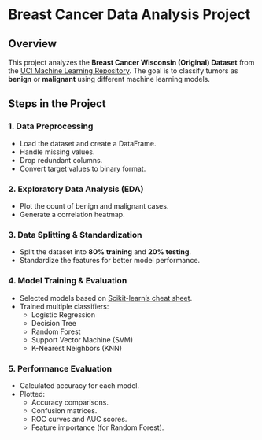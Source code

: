 # Breast Cancer Data Analysis Project

## Overview
This project analyzes the **Breast Cancer Wisconsin (Original) Dataset** from the [UCI Machine Learning Repository](https://archive.ics.uci.edu/dataset/15/breast+cancer+wisconsin+original). The goal is to classify tumors as **benign** or **malignant** using different machine learning models.

## Steps in the Project

### **1. Data Preprocessing**
- Load the dataset and create a DataFrame.
- Handle missing values.
- Drop redundant columns.
- Convert target values to binary format.

### **2. Exploratory Data Analysis (EDA)**
- Plot the count of benign and malignant cases.
- Generate a correlation heatmap.

### **3. Data Splitting & Standardization**
- Split the dataset into **80% training** and **20% testing**.
- Standardize the features for better model performance.

### **4. Model Training & Evaluation**
- Selected models based on [Scikit-learn’s cheat sheet](https://scikit-learn.org/stable/machine_learning_map.html).
- Trained multiple classifiers:
  - Logistic Regression
  - Decision Tree
  - Random Forest
  - Support Vector Machine (SVM)
  - K-Nearest Neighbors (KNN)

### **5. Performance Evaluation**
- Calculated accuracy for each model.
- Plotted:
  - Accuracy comparisons.
  - Confusion matrices.
  - ROC curves and AUC scores.
  - Feature importance (for Random Forest).
